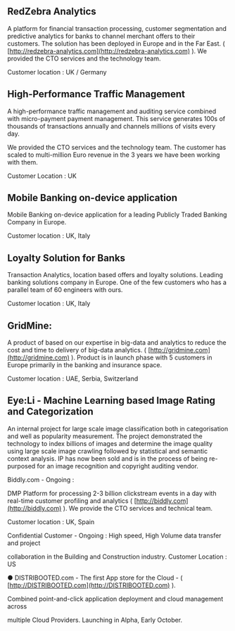 ## RedZebra Analytics

A platform for financial transaction processing, customer segmentation and predictive analytics for banks to channel merchant offers to their customers. The solution has been deployed in Europe and in the Far East. \( [http://redzebra-analytics.com](http://redzebra-analytics.com) \). We provided the CTO services and the technology team.

Customer location : UK / Germany

## High-Performance Traffic Management

A high-performance traffic management and auditing service combined with micro-payment payment management. This service generates 100s of thousands of transactions annually and channels millions of visits every day.

We provided the CTO services and the technology team. The customer has scaled to multi-million Euro revenue in the 3 years we have been working with them.

Customer Location : UK

## Mobile Banking on-device application

Mobile Banking on-device application for a leading Publicly Traded Banking Company in Europe.

Customer location : UK, Italy

## Loyalty Solution for Banks

Transaction Analytics, location based offers and loyalty solutions. Leading banking solutions company in Europe. One of the few customers who has a parallel team of 60 engineers with ours.

Customer location : UK, Italy

## GridMine:

A product of based on our expertise in big-data and analytics to reduce the cost and time to delivery of big-data analytics. \( [http://gridmine.com](http://gridmine.com) \). Product is in launch phase with 5 customers in Europe primarily in the banking and insurance space.

Customer location : UAE, Serbia, Switzerland

## Eye:Li - Machine Learning based Image Rating and Categorization

An internal project for large scale image classification both in categorisation and well as popularity measurement. The project demonstrated the technology to index billions of images and determine the image quality using large scale image crawling followed by statistical and semantic context analysis. IP has now been sold and is in the process of being re-purposed for an image recognition and copyright auditing vendor.

Biddly.com - Ongoing :

DMP Platform for processing 2-3 billion clickstream events in a day with real-time customer profiling and analytics \( [http://biddly.com](http://biddly.com) \). We provide the CTO services and technical team.

Customer location : UK, Spain

Confidential Customer - Ongoing : High speed, High Volume data transfer and project

collaboration in the Building and Construction industry. Customer Location : US

● DISTRIBOOTED.com - The first App store for the Cloud - \( [http://DISTRIBOOTED.com](http://DISTRIBOOTED.com) \).

Combined point-and-click application deployment and cloud management across

multiple Cloud Providers. Launching in Alpha, Early October.

